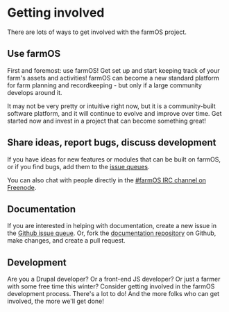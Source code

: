 # Getting involved

There are lots of ways to get involved with the farmOS project.

## Use farmOS

First and foremost: use farmOS! Get set up and start keeping track of your
farm's assets and activities! farmOS can become a new standard platform for farm
planning and recordkeeping - but only if a large community develops around it.

It may not be very pretty or intuitive right now, but it is a community-built
software platform, and it will continue to evolve and improve over time. Get
started now and invest in a project that can become something great!

## Share ideas, report bugs, discuss development

If you have ideas for new features or modules that can be built on farmOS, or
if you find bugs, add them to the [issue queues].

You can also chat with people directly in the [#farmOS IRC channel on Freenode].

## Documentation

If you are interested in helping with documentation, create a new issue in the
[Github issue queue]. Or, fork the [documentation repository] on Github, make
changes, and create a pull request.

## Development

Are you a Drupal developer? Or a front-end JS developer? Or just a farmer with
some free time this winter? Consider getting involved in the farmOS development
process. There's a lot to do! And the more folks who can get involved, the more
we'll get done!

[issue queues]: development/issue-queues
[#farmOS IRC channel on Freenode]: http://webchat.freenode.net/?channels=#farmOS
[http://docs.farmos.org]: http://docs.farmos.org
[Github issue queue]: https://github.com/farmOS/documentation/issues
[documentation repository]: https://github.com/farmOS/documentation


